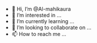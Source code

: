 - 👋 Hi, I’m @Al-mahikaura
- 👀 I’m interested in ...
- 🌱 I’m currently learning ...
- 💞️ I’m looking to collaborate on ...
- 📫 How to reach me ...

<!---
Al-mahikaura/Al-mahikaura is a ✨ special ✨ repository because its `README.md` (this file) appears on your GitHub profile.
You can click the Preview link to take a look at your changes.
--->
